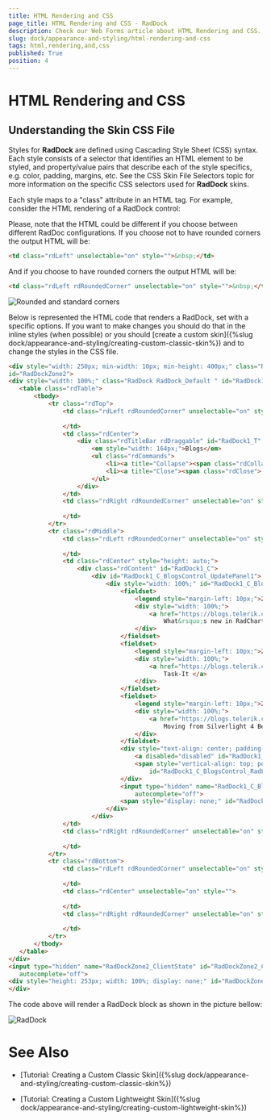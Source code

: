 ```yaml
---
title: HTML Rendering and CSS
page_title: HTML Rendering and CSS - RadDock
description: Check our Web Forms article about HTML Rendering and CSS.
slug: dock/appearance-and-styling/html-rendering-and-css
tags: html,rendering,and,css
published: True
position: 4
---
```


# HTML Rendering and CSS



## Understanding the Skin CSS File

Styles for **RadDock** are defined using Cascading Style Sheet (CSS) syntax. Each style consists of a selector that identifies an HTML element to be styled, and property/value pairs that describe each of the style specifics, e.g. color, padding, margins, etc. See the CSS Skin File Selectors topic for more information on the specific CSS selectors used for **RadDock** skins.

Each style maps to a "class" attribute in an HTML tag. For example, consider the HTML rendering of a RadDock control:

Please, note that the HTML could be different if you choose between different RadDoc configurations. If you choose not to have rounded corners the output HTML will be:

````HTML 
<td class="rdLeft" unselectable="on" style="">&nbsp;</td>
````



And if you choose to have rounded corners the output HTML will be:

````HTML 
<td class="rdLeft rdRoundedCorner" unselectable="on" style="">&nbsp;</td>
````



![Rounded and standard corners](images/raddock_rounded_and_not_rounded.gif)



Below is represented the HTML code that renders a RadDock, set with a specific options. If you want to make changes you should do that in the inline styles (when possible) or you should [create a custom skin]({%slug dock/appearance-and-styling/creating-custom-classic-skin%}) and to change the styles in the CSS file.

````HTML 
<div style="width: 250px; min-width: 10px; min-height: 400px;" class="RadDockZone RadDockZone_Default rdVertical "
id="RadDockZone2">
<div style="width: 100%;" class="RadDock RadDock_Default " id="RadDock1">
   <table class="rdTable">
       <tbody>
           <tr class="rdTop">
               <td class="rdLeft rdRoundedCorner" unselectable="on" style="">
                    
               </td>
               <td class="rdCenter">
                   <div class="rdTitleBar rdDraggable" id="RadDock1_T" style="cursor: move;">
                       <em style="width: 164px;">Blogs</em>
                       <ul class="rdCommands">
                           <li><a title="Collapse"><span class="rdCollapse"> </span></a></li>
                           <li><a title="Close"><span class="rdClose"> </span></a></li>
                       </ul>
                   </div>
               </td>
               <td class="rdRight rdRoundedCorner" unselectable="on" style="">
                    
               </td>
           </tr>
           <tr class="rdMiddle">
               <td class="rdLeft rdRoundedCorner" unselectable="on" style="">
                    
               </td>
               <td class="rdCenter" style="height: auto;">
                   <div class="rdContent" id="RadDock1_C">
                       <div id="RadDock1_C_BlogsControl_UpdatePanel1">
                           <div style="width: 100%;" id="RadDock1_C_BlogsControl_RadListView1_PanelBlogs">
                               <fieldset>
                                   <legend style="margin-left: 10px;">25/Mar/2010</legend>
                                   <div style="width: 100%;">
                                       <a href="https://blogs.telerik.com/blogs/posts/10-03-25/what_rsquo_s_new_in_radchart_for_2010_q1_silverlight_wpf-2472561038.aspx">
                                           What&rsquo;s new in RadChart for 2010 Q1 (Silverlight / WPF) </a>
                                   </div>
                               </fieldset>
                               <fieldset>
                                   <legend style="margin-left: 10px;">24/Mar/2010</legend>
                                   <div style="width: 100%;">
                                       <a href="https://blogs.telerik.com/blogs/posts/10-03-24/mvvm_in_task-it.aspx">MVVM in
                                           Task-It </a>
                                   </div>
                               </fieldset>
                               <fieldset>
                                   <legend style="margin-left: 10px;">24/Mar/2010</legend>
                                   <div style="width: 100%;">
                                       <a href="https://blogs.telerik.com/blogs/posts/10-03-24/moving_from_silverlight_4_beta_to_rc_-_part_2.aspx">
                                           Moving from Silverlight 4 Beta to RC - Part 2 </a>
                                   </div>
                               </fieldset>
                               <div style="text-align: center; padding-top: 10px;">
                                   <a disabled="disabled" id="RadDock1_C_BlogsControl_RadListView1_btnPrev">Prev</a>
                                   <span style="vertical-align: top; position: relative;">1 of 5</span> <a href="javascript:**doPostBack('RadDock1$C$BlogsControl$RadListView1$btnNext','')"
                                       id="RadDock1_C_BlogsControl_RadListView1_btnNext">Next</a>
                               </div>
                               <input type="hidden" name="RadDock1_C_BlogsControl_RadListView1_ClientState" id="RadDock1_C_BlogsControl_RadListView1_ClientState"
                                   autocomplete="off">
                               <span style="display: none;" id="RadDock1_C_BlogsControl_RadListView1"></span>
                           </div>
                       </div>
               </td>
               <td class="rdRight rdRoundedCorner" unselectable="on" style="">
                    
               </td>
           </tr>
           <tr class="rdBottom">
               <td class="rdLeft rdRoundedCorner" unselectable="on" style="">
                    
               </td>
               <td class="rdCenter" unselectable="on" style="">
                    
               </td>
               <td class="rdRight rdRoundedCorner" unselectable="on" style="">
                    
               </td>
           </tr>
       </tbody>
   </table>
</div>
<input type="hidden" name="RadDockZone2_ClientState" id="RadDockZone2_ClientState"
   autocomplete="off">
<div style="height: 253px; width: 100%; display: none;" id="RadDockZone2_D" class="RadDock RadDock_Default rdPlaceHolder">
</div>		
````





The code above will render a RadDock block as shown in the picture bellow:

![RadDock](images/raddock.gif)





# See Also

 * [Tutorial: Creating a Custom Classic Skin]({%slug dock/appearance-and-styling/creating-custom-classic-skin%})

 * [Tutorial: Creating a Custom Lightweight Skin]({%slug dock/appearance-and-styling/creating-custom-lightweight-skin%})
